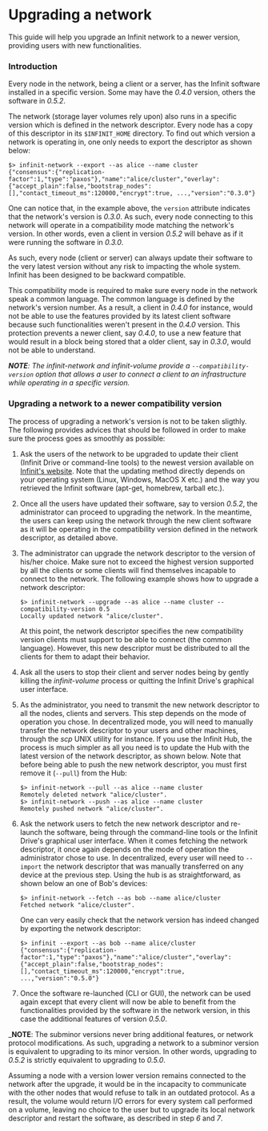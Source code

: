 Upgrading a network
===================

This guide will help you upgrade an Infinit network to a newer version, providing users with new functionalities.

### Introduction ###

Every node in the network, being a client or a server, has the Infinit software installed in a specific version. Some may have the _0.4.0_ version, others the software in _0.5.2_.

The network (storage layer volumes rely upon) also runs in a specific version which is defined in the network descriptor. Every node has a copy of this descriptor in its `$INFINIT_HOME` directory. To find out which version a network is operating in, one only needs to export the descriptor as shown below:

```
$> infinit-network --export --as alice --name cluster
{"consensus":{"replication-factor":1,"type":"paxos"},"name":"alice/cluster","overlay":{"accept_plain":false,"bootstrap_nodes":[],"contact_timeout_ms":120000,"encrypt":true, ...,"version":"0.3.0"}
```

One can notice that, in the example above, the `version` attribute indicates that the network's version is _0.3.0_. As such, every node connecting to this network will operate in a compatibility mode matching the network's version. In other words, even a client in version _0.5.2_ will behave as if it were running the software in _0.3.0_.

As such, every node (client or server) can always update their software to the very latest version without any risk to impacting the whole system. Infinit has been designed to be backward compatible.

This compatibility mode is required to make sure every node in the network speak a common language. The common language is defined by the network's version number. As a result, a client in _0.4.0_ for instance, would not be able to use the features provided by its latest client software because such functionalities weren't present in the _0.4.0_ version. This protection prevents a newer client, say _0.4.0_, to use a new feature that would result in a block being stored that a older client, say in _0.3.0_, would not be able to understand.

_**NOTE**: The infinit-network and infinit-volume provide a `--compatibility-version` option that allows a user to connect a client to an infrastructure while operating in a specific version._

### Upgrading a network to a newer compatibility version ###

The process of upgrading a network's version is not to be taken sligthly. The following provides advices that should be followed in order to make sure the process goes as smoothly as possible:

1. Ask the users of the network to be upgraded to update their client (Infinit Drive or command-line tools) to the newest version available on [Infinit's website](http://infinit.sh/get-started). Note that the updating method directly depends on your operating system (Linux, Windows, MacOS X etc.) and the way you retrieved the Infinit software (apt-get, homebrew, tarball etc.).
2. Once all the users have updated their software, say to version _0.5.2_, the administrator can proceed to upgrading the network. In the meantime, the users can keep using the network through the new client software as it will be operating in the compatibility version defined in the network descriptor, as detailed above.
3. The administrator can upgrade the network descriptor to the version of his/her choice. Make sure not to exceed the highest version supported by all the clients or some clients will find themselves incapable to connect to the network. The following example shows how to upgrade a network descriptor:
   ```
   $> infinit-network --upgrade --as alice --name cluster --compatibility-version 0.5
   Locally updated network "alice/cluster".
   ```
   At this point, the network descriptor specifies the new compatibility version clients must support to be able to connect (the common language). However, this new descriptor must be distributed to all the clients for them to adapt their behavior.
4. Ask all the users to stop their client and server nodes being by gently killing the _infinit-volume_ process or quitting the Infinit Drive's graphical user interface.
5. As the administrator, you need to transmit the new network descriptor to all the nodes, clients and servers. This step depends on the mode of operation you chose. In decentralized mode, you will need to manually transfer the network descriptor to your users and other machines, through the _scp_ UNIX utility for instance. If you use the Infinit Hub, the process is much simpler as all you need is to update the Hub with the latest version of the network descriptor, as shown below. Note that before being able to push the new network descriptor, you must first remove it (`--pull`) from the Hub:
   ```
   $> infinit-network --pull --as alice --name cluster
   Remotely deleted network "alice/cluster".
   $> infinit-network --push --as alice --name cluster
   Remotely pushed network "alice/cluster".
   ```
6. Ask the network users to fetch the new network descriptor and re-launch the software, being through the command-line tools or the Infinit Drive's graphical user interface. When it comes fetching the network descriptor, it once again depends on the mode of operation the administrator chose to use. In decentralized, every user will need to `--import` the network descriptor that was manually transferred on any device at the previous step. Using the hub is as straightforward, as shown below an one of Bob's devices:
   ```
   $> infinit-network --fetch --as bob --name alice/cluster
   Fetched network "alice/cluster".
   ```

   One can very easily check that the network version has indeed changed by exporting the network descriptor:
   ```
   $> infinit --export --as bob --name alice/cluster
   {"consensus":{"replication-factor":1,"type":"paxos"},"name":"alice/cluster","overlay":{"accept_plain":false,"bootstrap_nodes":[],"contact_timeout_ms":120000,"encrypt":true, ...,"version":"0.5.0"}
   ```
7. Once the software re-launched (CLI or GUI), the network can be used again except that every client will now be able to benefit from the functionalities provided by the software in the network version, in this case the additional features of version _0.5.0_.

_**NOTE**: The subminor versions never bring additional features, or network protocol modifications. As such, upgrading a network to a subminor version is equivalent to upgrading to its minor version. In other words, upgrading to _0.5.2_ is strictly equivalent to upgrading to _0.5.0_.

Assuming a node with a version lower version remains connected to the network after the upgrade, it would be in the incapacity to communicate with the other nodes that would refuse to talk in an outdated protocol. As a result, the volume would return I/O errors for every system call performed on a volume, leaving no choice to the user but to upgrade its local network descriptor and restart the software, as described in step _6_ and _7_.
